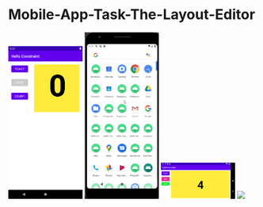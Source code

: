 # Mobile-App-Task-The-Layout-Editor

<img src="Homework.png" width="150">

<img src="Homeworkg.gif" width="150">

<img src="Homework2.png" width="150">

<img src="Homework2.gif" width="150">
